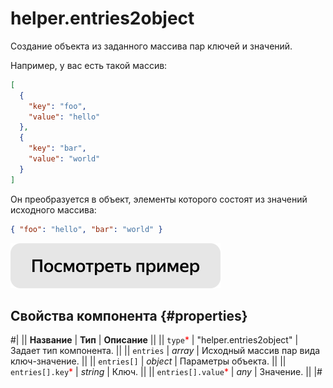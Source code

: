 # helper.entries2object

Создание объекта из заданного массива пар ключей и значений.

Например, у вас есть такой массив:

```json
[
  {
    "key": "foo",
    "value": "hello"
  },
  {
    "key": "bar",
    "value": "world"
  }
]
```

Он преобразуется в объект, элементы которого состоят из значений исходного массива:

```json
{ "foo": "hello", "bar": "world" }
```

[![](../_images/buttons/view-example.svg)](https://clck.ru/QRnzQ)

## Свойства компонента {#properties}

#|
|| **Название** | **Тип** | **Описание** ||
|| `type`<span style="color: red">\*</span> | "helper.entries2object" | Задает тип компонента. ||
|| `entries` | _array_ | Исходный массив пар вида ключ-значение. ||
|| `entries[]` | _object_ | Параметры объекта. ||
|| `entries[].key`<span style="color: red">\*</span> | _string_ | Ключ. ||
|| `entries[].value`<span style="color: red">\*</span> | _any_ | Значение. ||
|#
